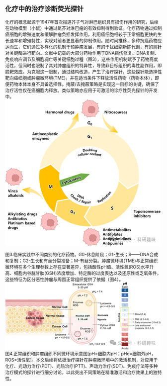

## **化疗中的治疗诊断荧光探针**

化疗的概念起源于1947年首次报道芥子气对淋巴组织具有损伤作用的研究，后续在动物模型（小鼠）中通过氮芥对淋巴瘤的有效抑制得到验证。化疗药物通过抑制癌细胞的增殖速度和缓解肿瘤负担发挥作用，利用癌细胞相较于正常细胞更快的生长速率和增殖特性，实现对前者更显著的抑制作用。随时间推移，多种抗癌药物应运而生，它们通过多样化的机制干预肿瘤发展，有的干扰细胞新陈代谢，有的则针对关键酶进行靶向。文献中记载的大部分药物作用于DNA损伤修复、DNA复制、免疫响应调节及细胞凋亡等关键细胞过程（图3），这些作用机制赋予了药物高度活性，但同时也限制了其对肿瘤组织的特异性，导致非目标组织的毒性副作用，即脱靶效应。为克服这一限制，通过结构改造，产生了治疗探针，这些探针能选择性靶向癌细胞或肿瘤微环境(TME)，并在适当条件下释放活性药物（药物本体），即便药物本体本身不具备选择性。掩蔽/去掩蔽策略是实现这一目标的关键，确保了治疗活性仅在癌细胞内释放。类似策略亦应用于可激活的诊疗性荧光探针的开发中。  
![](../asset/2024-05-30_98fc92ef2cb7682bdbc0eec2dcfcd37e_0.png)  

图3.临床实践中不同类别的化疗药物。G0-休息阶段；G1-生长；S——DNA合成和复制；G2-生长和有丝分裂准备；M-有丝分裂。肿瘤微环境(TME)与正常组织微环境在多个生理参数上存在显著差异，包括酸性pH值、活性氧(ROS)水平升高、细胞内谷胱甘肽(GSH)浓度增加、特定酶的过度表达以及还原性或乏氧条件，这些特征为区分恶性肿瘤与周围正常组织提供了依据（图4）。  
![](../asset/2024-05-30_2d0b24e6b41535ba593a6ed243a8b862_1.png)图4.正常组织和肿瘤组织不同微环境示意图[pH=细胞内pH；pHe=细胞外pH，ROS=活性氧]。本文后续将依据治疗探针在肿瘤微环境中的激活机制，对应用于化疗、光动力治疗(PDT)、光热治疗(PTT)、声动力治疗(SDT)、免疫疗法等多种治疗模式的探针进行细分讨论，以此突出不同策略在精准激活和治疗效果上的独特性。

